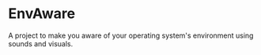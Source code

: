 # EnvAware
A project to make you aware of your operating system's environment using sounds and visuals.
